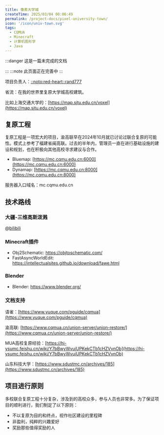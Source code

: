 ```yaml
---
title: 像素大学城
createTime: 2025/03/04 00:06:49
permalink: /project-docs/pixel-university-town/
icon: '/icon/univ-town.svg'
tags:
  - CQMUA
  - Minecraft
  - 计算机图形学
  - Java
---
```

:::danger 这是一篇未完成的文档

:::
:::note
此页面正在完善中
:::

项目负责人：[::noto:red-heart::rand777](/friends/persons/)

省流：在我的世界里复原大学城高校建筑。

比如上海交通大学的：[https://map.sjtu.edu.cn/voxel](https://map.sjtu.edu.cn/voxel)

## 复原工程

复原工程是一项宏大的项目，渝高联早在2024年10月就已讨论过联合复原的可能性。模式上参考了福建省闽高联。过去的半年内，管理员一直在进行基础设施的建设和规划，也在积极向其他高校寻求建议与合作。

- Bluemap: [https://mc.cqmu.edu.cn:6000](https://mc.cqmu.edu.cn:6000)
- Dynamap: [https://mc.cqmu.edu.cn:8000](https://mc.cqmu.edu.cn:8000)

服务器入口域名：mc.cqmu.edu.cn

## 技术路线

### 大疆-三维高斯泼溅

@[bilibili](BV1N1gwzoEei)

### Minecraft插件

- Obj2Schematic: https://objtoschematic.com/
- FastAsyncWorldEdit: https://intellectualsites.github.io/download/fawe.html

### Blender

- Blender: https://www.blender.org/

### 文档支持

语雀：[https://www.yuque.com/pguide/cqmua](https://www.yuque.com/pguide/cqmua)

渝高联: [https://www.cqmua.cn/union-server/union-restore/](https://www.cqmua.cn/union-server/union-restore/)

[//]: # (wiki: [https://wiki.cqmua.cn/]&#40;https://wiki.cqmua.cn/&#41;)

MUA高校复原经验：[https://hi-ysumc.feishu.cn/wiki/Y7bBwyWvuiUPKekCTb1cHZVvnOb](https://hi-ysumc.feishu.cn/wiki/Y7bBwyWvuiUPKekCTb1cHZVvnOb)

山东科技大学：[https://www.sdustmc.cn/archives/185](https://www.sdustmc.cn/archives/185)

## 项目进行原则

多校联合复原工程十分复杂，涉及到的高校众多，参与人员也非常多。为了保证项目的顺利进行，我们制定了以下原则：

- 不以复原为目的和终点，视作社区建设的里程碑
- 非盈利，纯粹的兴趣爱好
- 奖励那些值得奖励的人